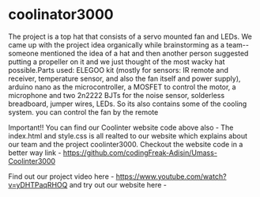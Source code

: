 # coolinator3000 
The project is a top hat that consists of a servo mounted fan and LEDs. We came up with the project idea organically while brainstorming as a team--someone mentioned the idea of a hat and then another person suggested putting a propeller on it and we just thought of the most wacky hat possible.Parts used: ELEGOO kit (mostly for sensors: IR remote and receiver, temperature sensor, and also the fan itself and power supply), arduino nano as the microcontroller, a MOSFET to control the motor, a microphone and two 2n2222 BJTs for the noise sensor, solderless breadboard, jumper wires, LEDs. So its also contains some of the cooling system. you can control the fan by the remote


Important!!
You can find our Coolinter website code above also - The index.html and style.css is all realted to our website which explains about our team and the project coolinter3000. Checkout the website code in a better way link - https://github.com/codingFreak-Adisin/Umass-Coolinter3000

Find out our project video here - https://www.youtube.com/watch?v=yDHTPaqRHOQ
and try out our website here - 

